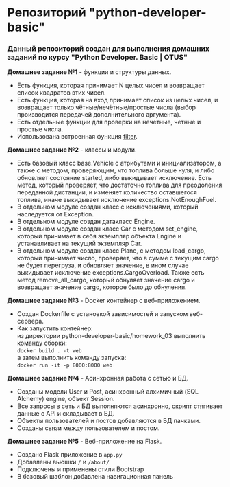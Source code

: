 # Репозиторий "python-developer-basic"
### Данный репозиторий создан для выполнения домашних заданий по курсу "Python Developer. Basic | OTUS"
**Домашнее задание №1** - функции и структуры данных.
- Есть функция, которая принимает N целых чисел и возвращает список квадратов этих чисел.
- Есть функция, которая на вход принимает список из целых чисел, и возвращает только чётные/нечётные/простые числа (выбор производится передачей дополнительного аргумента).
- Есть отдельные функции для проверки на нечетные, четные и простые числа.
- Использована встроенная функция [filter](https://docs.python.org/3/library/functions.html#filter).

**Домашнее задание №2** - классы и модули.
- Есть базовый класс base.Vehicle с атрибутами и инициализатором, а также с методом, проверяющим, что топлива больше нуля,
и либо обновляет состояние started, либо выкидывает исключение. Есть метод, который проверяет,
что достаточно топлива для преодоления переданной дистанции,
и изменяет количество оставшегося топлива, иначе выкидывает исключение exceptions.NotEnoughFuel.
- В отдельном модуле создан класс с исключениями, который наследуется от Exception.
- В отдельном модуле создан датакласс Engine.
- В отдельном модуле создан класс Car с методом set_engine, который принимает в себя экземпляр объекта Engine и устанавливает на текущий экземпляр Car.
- В отдельном модуле создан класс Plane, с методом load_cargo, который принимает число, проверяет, что в сумме с текущим cargo не будет перегруза, и обновляет значение, в ином случае выкидывает исключение exceptions.CargoOverload.
Также есть метод remove_all_cargo, который обнуляет значение cargo и возвращает значение cargo, которое было до обнуления.

**Домашнее задание №3** - Docker контейнер c веб-приложением.
- Создан Dockerfile с установкой зависимостей и запуском веб-сервера.
- Как запустить контейнер: \
из директории python-developer-basic/homework_03 выполнить команду сборки: \
`docker build . -t web` \
а затем выполнить команду запуска: \
`docker run -it -p 8000:8000 web`

**Домашнее задание №4** - Асинхронная работа с сетью и БД.
- Созданы модели User и Post, асинхронный алхимичный (SQL Alchemy) engine, объект Session.
- Все запросы в сеть и БД выполняются асинхронно, скрипт стягивает данные с API и складывает в БД.
- Объекты пользователей и постов добавляются в БД пачками.
- Созданы связи между пользователем и постом.

**Домашнее задание №5** - Веб-приложение на Flask.
- Cоздано Flask приложение в `app.py`
- Добавлены вьюшки `/` и `/about/`
- Подключены и применены стили Bootstrap
- В базовый шаблон добавлена навигационная панель

